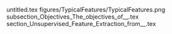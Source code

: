untitled.tex
figures/TypicalFeatures/TypicalFeatures.png
subsection_Objectives_The_objectives_of__.tex
section_Unsupervised_Feature_Extraction_from__.tex
